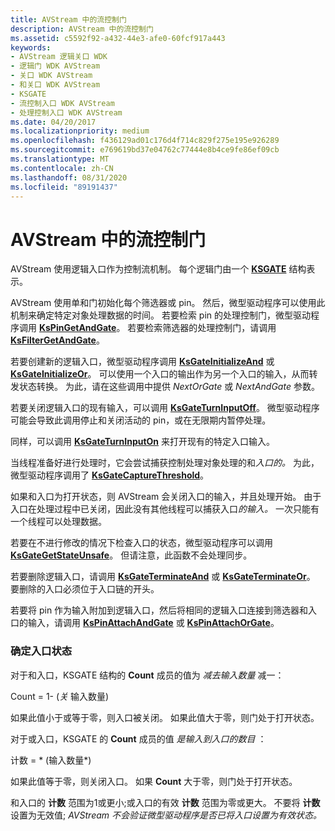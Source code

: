 ```yaml
---
title: AVStream 中的流控制门
description: AVStream 中的流控制门
ms.assetid: c5592f92-a432-44e3-afe0-60fcf917a443
keywords:
- AVStream 逻辑关口 WDK
- 逻辑门 WDK AVStream
- 关口 WDK AVStream
- 和关口 WDK AVStream
- KSGATE
- 流控制入口 WDK AVStream
- 处理控制入口 WDK AVStream
ms.date: 04/20/2017
ms.localizationpriority: medium
ms.openlocfilehash: f436129ad01c176d4f714c829f275e195e926289
ms.sourcegitcommit: e769619bd37e04762c77444e8b4ce9fe86ef09cb
ms.translationtype: MT
ms.contentlocale: zh-CN
ms.lasthandoff: 08/31/2020
ms.locfileid: "89191437"
---
```

# <a name="flow-control-gates-in-avstream"></a>AVStream 中的流控制门





AVStream 使用逻辑入口作为控制流机制。 每个逻辑门由一个 [**KSGATE**](/windows-hardware/drivers/ddi/ks/ns-ks-_ksgate) 结构表示。

AVStream 使用单和门初始化每个筛选器或 pin。 然后，微型驱动程序可以使用此机制来确定特定对象处理数据的时间。 若要检索 pin 的处理控制门，微型驱动程序调用 [**KsPinGetAndGate**](/windows-hardware/drivers/ddi/ks/nf-ks-kspingetandgate)。 若要检索筛选器的处理控制门，请调用 [**KsFilterGetAndGate**](/windows-hardware/drivers/ddi/ks/nf-ks-ksfiltergetandgate)。

若要创建新的逻辑入口，微型驱动程序调用 [**KsGateInitializeAnd**](/windows-hardware/drivers/ddi/ks/nf-ks-ksgateinitializeand) 或 [**KsGateInitializeOr**](/windows-hardware/drivers/ddi/ks/nf-ks-ksgateinitializeor)。 可以使用一个入口的输出作为另一个入口的输入，从而转发状态转换。 为此，请在这些调用中提供 *NextOrGate* 或 *NextAndGate* 参数。

若要关闭逻辑入口的现有输入，可以调用 [**KsGateTurnInputOff**](/windows-hardware/drivers/ddi/ks/nf-ks-ksgateturninputoff)。 微型驱动程序可能会导致此调用停止和关闭活动的 pin，或在无限期内暂停处理。

同样，可以调用 [**KsGateTurnInputOn**](/windows-hardware/drivers/ddi/ks/nf-ks-ksgateturninputon) 来打开现有的特定入口输入。

当线程准备好进行处理时，它会尝试捕获控制处理对象处理的和*入口的。* 为此，微型驱动程序调用了 [**KsGateCaptureThreshold**](/windows-hardware/drivers/ddi/ks/nf-ks-ksgatecapturethreshold)。

如果和入口为打开状态，则 AVStream 会关闭入口的输入，并且处理开始。 由于入口在处理过程中已关闭，因此没有其他线程可以捕获入口*的输入。* 一次只能有一个线程可以处理数据。

若要在不进行修改的情况下检查入口的状态，微型驱动程序可以调用 [**KsGateGetStateUnsafe**](/windows-hardware/drivers/ddi/ks/nf-ks-ksgategetstateunsafe)。 但请注意，此函数不会处理同步。

若要删除逻辑入口，请调用 [**KsGateTerminateAnd**](/windows-hardware/drivers/ddi/ks/nf-ks-ksgateterminateand) 或 [**KsGateTerminateOr**](/windows-hardware/drivers/ddi/ks/nf-ks-ksgateterminateor)。 要删除的入口必须位于入口链的开头。

若要将 pin 作为输入附加到逻辑入口，然后将相同的逻辑入口连接到筛选器和入口的输入，请调用 [**KsPinAttachAndGate**](/windows-hardware/drivers/ddi/ks/nf-ks-kspinattachandgate) 或 [**KsPinAttachOrGate**](/windows-hardware/drivers/ddi/ks/nf-ks-kspinattachorgate)。

### <a name="determining-gate-status"></a>确定入口状态

对于和入口，KSGATE 结构的 **Count** 成员的值为 *减去输入数量* 减一：

Count = 1- (*关* 输入数量) 

如果此值小于或等于零，则入口被关闭。 如果此值大于零，则门处于打开状态。

对于或入口，KSGATE 的 **Count** 成员的值 *是输入到入口的数目* ：

计数 = * (输入数量*) 

如果此值等于零，则关闭入口。 如果 **Count** 大于零，则门处于打开状态。

和入口的 **计数** 范围为1或更小;或入口的有效 **计数** 范围为零或更大。 不要将 **计数** 设置为无效值; *AVStream 不会验证微型驱动程序是否已将入口设置为有效状态。*

 

